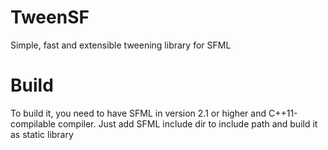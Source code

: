 TweenSF
=======

Simple, fast and extensible tweening library for SFML

Build
====

To build it, you need to have SFML in version 2.1 or higher and C++11-compilable compiler.
Just add SFML include dir to include path and build it as static library



